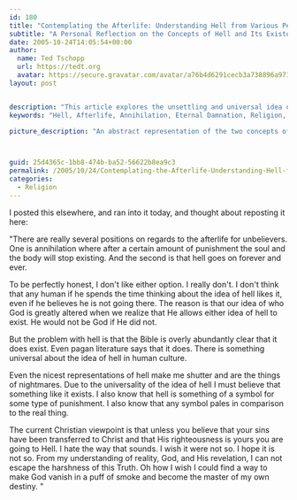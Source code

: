 ```yaml
---
id: 180
title: "Contemplating the Afterlife: Understanding Hell from Various Perspectives"
subtitle: "A Personal Reflection on the Concepts of Hell and Its Existence in Belief Systems"
date: 2005-10-24T14:05:54+00:00
author:
  name: Ted Tschopp
  url: https://tedt.org
  avatar: https://secure.gravatar.com/avatar/a76b4d6291cecb3a738896a971bfb903?s=512&d=mp&r=g
layout: post


description: "This article explores the unsettling and universal idea of hell, examining two main positions regarding the afterlife for unbelievers: annihilation and eternal damnation. The author's personal struggle with these concepts provides a thought-provoking analysis of human culture and religious beliefs."
keywords: "Hell, Afterlife, Annihilation, Eternal Damnation, Religion, Belief Systems, Christian Viewpoint, Pagan Literature, Symbolism, Punishment"

picture_description: "An abstract representation of the two concepts of hell: annihilation and eternal torment. The imagery is dark and unsettling, yet artful, symbolizing the profound and uncomfortable nature of these beliefs. It conveys the universality and nightmarish quality of hell in human culture.  In the style of antichrist, dark yellow and light red, jarosław jaśnikowski, monumental murals, god rays, gustave buchet, hercules seghers"



guid: 25d4365c-1bb8-474b-ba52-56622b8ea9c3
permalink: /2005/10/24/Contemplating-the-Afterlife-Understanding-Hell-from-Various-Perspectives/
categories:
  - Religion
---
```

I posted this elsewhere, and ran into it today, and thought about reposting it here:

"There are really several positions on regards to the afterlife for unbelievers. One is annihilation where after a certain amount of punishment the soul and the body will stop existing. And the second is that hell goes on forever and ever.

To be perfectly honest, I don't like either option. I really don't. I don't think that any human if he spends the time thinking about the idea of hell likes it, even if he believes he is not going there. The reason is that our idea of who God is greatly altered when we realize that He allows either idea of hell to exist. He would not be God if He did not.

But the problem with hell is that the Bible is overly abundantly clear that it does exist. Even pagan literature says that it does. There is something universal about the idea of hell in human culture.

Even the nicest representations of hell make me shutter and are the things of nightmares. Due to the universality of the idea of hell I must believe that something like it exists. I also know that hell is something of a symbol for some type of punishment. I also know that any symbol pales in comparison to the real thing.

The current Christian viewpoint is that unless you believe that your sins have been transferred to Christ and that His righteousness is yours you are going to Hell. I hate the way that sounds. I wish it were not so. I hope it is not so. From my understanding of reality, God, and His revelation, I can not escape the harshness of this Truth. Oh how I wish I could find a way to make God vanish in a puff of smoke and become the master of my own destiny. "